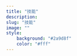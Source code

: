 ```yaml
---
title: "技能"
description: 
slug: "技能"
image: ""
style:
    background: "#2a9d8f"
    color: "#fff"
---
```

